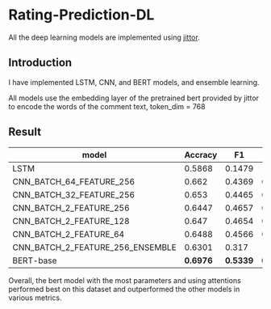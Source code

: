 # Rating-Prediction-DL

All the deep learning models are implemented using [jittor](https://github.com/Jittor/jittor).

## Introduction

I have implemented LSTM, CNN, and BERT models, and ensemble learning.

All models use the embedding layer of the pretrained bert provided by jittor to encode the words of the comment text, token_dim = 768

## Result

|model|Accracy|F1|MSE|RMSE|MAE|
|---|---|---|---|---|---|
|LSTM|0.5868|0.1479|1.777|1.333|0.7440|
|CNN_BATCH_64_FEATURE_256|0.662|0.4369|0.8730|0.9343|0.4746|
|CNN_BATCH_32_FEATURE_256|0.653|0.4465|0.8595|0.9271|0.4802|
|CNN_BATCH_2_FEATURE_256|0.6447|0.4657|0.8365|0.9146|0.4801|
|CNN_BATCH_2_FEATURE_128|0.647|0.4654|0.8600|0.9274|0.4836|
|CNN_BATCH_2_FEATURE_64|0.6488|0.4566|0.8716|0.9336|0.4855|
|CNN_BATCH_2_FEATURE_256_ENSEMBLE|0.6301|0.317|1.111|1.054|0.559|
|BERT-base|**0.6976**| **0.5339**  |**0.5709**|**0.7556**|**0.3743**|

Overall, the bert model with the most parameters and using attentions performed best on this dataset and outperformed the other models in various metrics.
